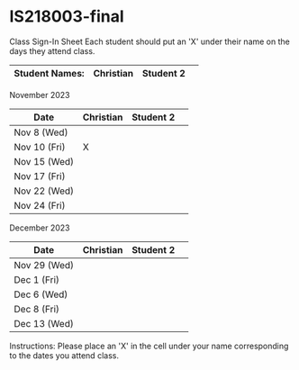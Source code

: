 # IS218003-final

Class Sign-In Sheet
Each student should put an 'X' under their name on the days they attend class.

Student Names: | Christian | Student 2 |  |
------------------|-----------|-----------|-----------|

November 2023

| Date        | Christian | Student 2 |  |
|-------------|-----------|-----------|-----------|
| Nov 8 (Wed) |           |           |           |
| Nov 10 (Fri)|     X      |           |           |
| Nov 15 (Wed)|           |           |           |
| Nov 17 (Fri)|           |           |           |
| Nov 22 (Wed) |       |           |           |  <!-- Skipped for Thanksgiving -->
| Nov 24 (Fri) |       |           |           |  <!-- Skipped for Thanksgiving -->

December 2023

| Date        | Christian | Student 2 |  |
|-------------|-----------|-----------|-----------|
| Nov 29 (Wed)|           |           |           |
| Dec 1 (Fri) |           |           |           |
| Dec 6 (Wed) |           |           |           |
| Dec 8 (Fri) |           |           |           |
| Dec 13 (Wed)|           |           |           |

Instructions: Please place an 'X' in the cell under your name corresponding to the dates you attend class.
